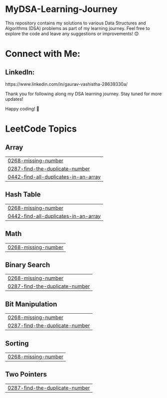 # MyDSA-Learning-Journey
This repository contains my solutions to various Data Structures and Algorithms (DSA) problems as part of my learning journey.
Feel free to explore the code and leave any suggestions or improvements! 😊

# Connect with Me:
<h2>LinkedIn:</h2>  https://www.linkedin.com/in/gaurav-vashistha-28639330a/

Thank you for following along my DSA learning journey. Stay tuned for more updates!

Happy coding! 🚀


<!---LeetCode Topics Start-->
# LeetCode Topics
## Array
|  |
| ------- |
| [0268-missing-number](https://github.com/code-withGV/MyDSA-Learning-Journey/tree/master/0268-missing-number) |
| [0287-find-the-duplicate-number](https://github.com/code-withGV/MyDSA-Learning-Journey/tree/master/0287-find-the-duplicate-number) |
| [0442-find-all-duplicates-in-an-array](https://github.com/code-withGV/MyDSA-Learning-Journey/tree/master/0442-find-all-duplicates-in-an-array) |
## Hash Table
|  |
| ------- |
| [0268-missing-number](https://github.com/code-withGV/MyDSA-Learning-Journey/tree/master/0268-missing-number) |
| [0442-find-all-duplicates-in-an-array](https://github.com/code-withGV/MyDSA-Learning-Journey/tree/master/0442-find-all-duplicates-in-an-array) |
## Math
|  |
| ------- |
| [0268-missing-number](https://github.com/code-withGV/MyDSA-Learning-Journey/tree/master/0268-missing-number) |
## Binary Search
|  |
| ------- |
| [0268-missing-number](https://github.com/code-withGV/MyDSA-Learning-Journey/tree/master/0268-missing-number) |
| [0287-find-the-duplicate-number](https://github.com/code-withGV/MyDSA-Learning-Journey/tree/master/0287-find-the-duplicate-number) |
## Bit Manipulation
|  |
| ------- |
| [0268-missing-number](https://github.com/code-withGV/MyDSA-Learning-Journey/tree/master/0268-missing-number) |
| [0287-find-the-duplicate-number](https://github.com/code-withGV/MyDSA-Learning-Journey/tree/master/0287-find-the-duplicate-number) |
## Sorting
|  |
| ------- |
| [0268-missing-number](https://github.com/code-withGV/MyDSA-Learning-Journey/tree/master/0268-missing-number) |
## Two Pointers
|  |
| ------- |
| [0287-find-the-duplicate-number](https://github.com/code-withGV/MyDSA-Learning-Journey/tree/master/0287-find-the-duplicate-number) |
<!---LeetCode Topics End-->